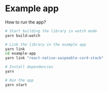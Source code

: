 # Example app

How to run the app?

```sh
# Start building the library in watch mode
yarn build:watch

# Link the library in the example app
yarn link
cd example-app
yarn link "react-native-swipeable-card-stack"

# Install dependencies
yarn

# Run the app
yarn start
```
